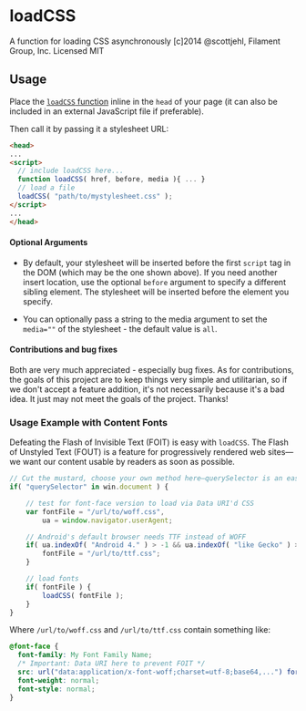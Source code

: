 # loadCSS

A function for loading CSS asynchronously
[c]2014 @scottjehl, Filament Group, Inc.
Licensed MIT

## Usage

Place the [`loadCSS` function](https://github.com/filamentgroup/loadCSS/blob/master/loadCSS.js) inline in the `head` of your page (it can also be included in an external JavaScript file if preferable).

Then call it by passing it a stylesheet URL:

``` html
<head>
...
<script>
  // include loadCSS here...
  function loadCSS( href, before, media ){ ... }
  // load a file
  loadCSS( "path/to/mystylesheet.css" );
</script>
...
</head>
```

#### Optional Arguments
- By default, your stylesheet will be inserted before the first `script` tag in the DOM (which may be the one shown above). If you need another insert location, use the optional `before` argument to specify a different sibling element. The stylesheet will be inserted before the element you specify.

- You can optionally pass a string to the media argument to set the `media=""` of the stylesheet - the default value is `all`.


#### Contributions and bug fixes

Both are very much appreciated - especially bug fixes. As for contributions, the goals of this project are to keep things very simple and utilitarian, so if we don't accept a feature addition, it's not necessarily because it's a bad idea. It just may not meet the goals of the project. Thanks!

### Usage Example with Content Fonts

Defeating the Flash of Invisible Text (FOIT) is easy with `loadCSS`. The Flash of Unstyled Text (FOUT) is a feature for progressively rendered web sites—we want our content usable by readers as soon as possible.

``` javascript
// Cut the mustard, choose your own method here—querySelector is an easy one.
if( "querySelector" in win.document ) {

	// test for font-face version to load via Data URI'd CSS
	var fontFile = "/url/to/woff.css",
		ua = window.navigator.userAgent;

	// Android's default browser needs TTF instead of WOFF
	if( ua.indexOf( "Android 4." ) > -1 && ua.indexOf( "like Gecko" ) > -1 && ua.indexOf( "Chrome" ) === -1 ) {
		fontFile = "/url/to/ttf.css";
	}

	// load fonts
	if( fontFile ) {
		loadCSS( fontFile );
	}
}
```

Where `/url/to/woff.css` and `/url/to/ttf.css` contain something like:

``` css
@font-face {
  font-family: My Font Family Name;
  /* Important: Data URI here to prevent FOIT */
  src: url("data:application/x-font-woff;charset=utf-8;base64,...") format("truetype");
  font-weight: normal;
  font-style: normal;
}
```